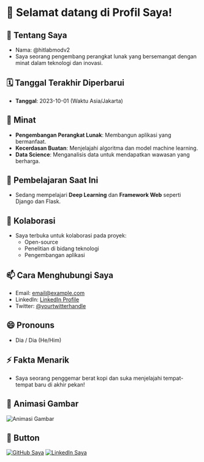 # 👋 Selamat datang di Profil Saya!

## 👤 Tentang Saya
- Nama: @hitlabmodv2
- Saya seorang pengembang perangkat lunak yang bersemangat dengan minat dalam teknologi dan inovasi.

## 🗓️ Tanggal Terakhir Diperbarui
- **Tanggal**: 2023-10-01 (Waktu Asia/Jakarta)

## 👀 Minat
- **Pengembangan Perangkat Lunak**: Membangun aplikasi yang bermanfaat.
- **Kecerdasan Buatan**: Menjelajahi algoritma dan model machine learning.
- **Data Science**: Menganalisis data untuk mendapatkan wawasan yang berharga.

## 🌱 Pembelajaran Saat Ini
- Sedang mempelajari **Deep Learning** dan **Framework Web** seperti Django dan Flask.

## 💞️ Kolaborasi
- Saya terbuka untuk kolaborasi pada proyek:
  - Open-source
  - Penelitian di bidang teknologi
  - Pengembangan aplikasi

## 📫 Cara Menghubungi Saya
- Email: [email@example.com](mailto:email@example.com)
- LinkedIn: [LinkedIn Profile](https://www.linkedin.com/in/yourprofile)
- Twitter: [@yourtwitterhandle](https://twitter.com/yourtwitterhandle)

## 😄 Pronouns
- Dia / Dia (He/Him)

## ⚡ Fakta Menarik
- Saya seorang penggemar berat kopi dan suka menjelajahi tempat-tempat baru di akhir pekan!

## 🎨 Animasi Gambar
![Animasi Gambar](https://media.giphy.com/media/your-animation-url.gif)

## 🔗 Button
[![GitHub Saya](https://img.shields.io/badge/GitHub-Saya-blue?style=for-the-badge&logo=github)](https://github.com/hitlabmodv2)
[![LinkedIn Saya](https://img.shields.io/badge/LinkedIn-Saya-blue?style=for-the-badge&logo=linkedin)](https://www.linkedin.com/in/yourprofile)

